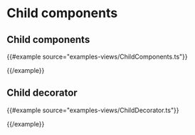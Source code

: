 # Child components


## Child components

{{#example source="examples-views/ChildComponents.ts"}}
<div class="tynyViewsChildComponents">
  <div class="tynyViewsChildComponent"></div>
</div>
{{/example}}


## Child decorator

{{#example source="examples-views/ChildDecorator.ts"}}
<div class="tynyViewsChildDecorator">
  <div class="childComponent"></div>
</div>
{{/example}}
